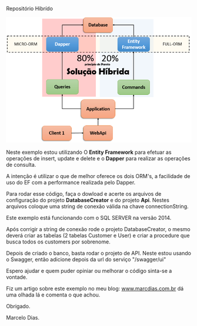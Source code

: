 Repositório Hibrído

<img src="https://github.com/mdcarmo/exampleOrms/blob/master/Api/images/arq_hibrida1.PNG" />

Neste exemplo estou utilizando O <b>Entity Framework</b> para efetuar as operações de insert, update e delete e o <b>Dapper</b> para realizar as operações de consulta.

A intenção é utilizar o que de melhor oferece os dois ORM's, a facilidade de uso do EF com a performance realizada pelo Dapper.

Para rodar esse código, faça o dowload e acerte os arquivos de configuração do projeto <b>DatabaseCreator</b> e do projeto <b>Api</b>. Nestes arquivos coloque uma string de conexão válida na chave connectionString.

Este exemplo está funcionando com o SQL SERVER na versão 2014.

Após corrigir a string de conexão rode o projeto DatabaseCreator, o mesmo deverá criar as tabelas (2 tabelas Customer e User) e criar a procedure que busca todos os customers por sobrenome.

Depois de criado o banco, basta rodar o projeto de API. Neste estou usando o Swagger, então adicione depois da url do serviço 
"/swagger/ui"

Espero ajudar e quem puder opiniar ou melhorar o código sinta-se a vontade.

Fiz um artigo sobre este exemplo no meu blog: www.marcdias.com.br dá uma olhada lá e comenta o que achou. 

Obrigado. 

Marcelo Dias.
